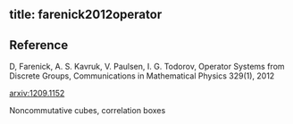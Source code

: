 title: farenick2012operator
---

## Reference

D, Farenick, A. S. Kavruk, V. Paulsen, I. G. Todorov, Operator Systems from Discrete Groups, Communications in Mathematical Physics 329(1), 2012


[arxiv:1209.1152](https://arxiv.org/abs/1209.1152)

Noncommutative cubes, correlation boxes
